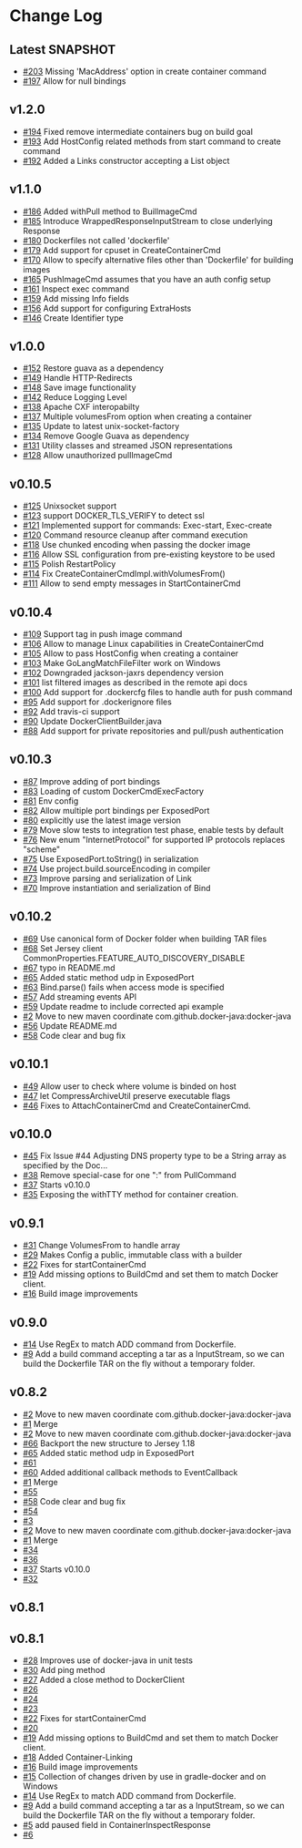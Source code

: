 Change Log
===
Latest SNAPSHOT
---
* [#203](https://github.com/docker-java/docker-java/issues/203) Missing 'MacAddress' option in create container command
* [#197](https://github.com/docker-java/docker-java/pull/197) Allow for null bindings

v1.2.0
---
* [#194](https://github.com/docker-java/docker-java/pull/194) Fixed remove intermediate containers bug on build goal
* [#193](https://github.com/docker-java/docker-java/pull/193) Add HostConfig related methods from start command to create command
* [#192](https://github.com/docker-java/docker-java/pull/192) Added a Links constructor accepting a List object

v1.1.0
---
 
 * [#186](https://github.com/docker-java/docker-java/pull/186) Added withPull method to BuilImageCmd 
 * [#185](https://github.com/docker-java/docker-java/pull/185) Introduce WrappedResponseInputStream to close underlying Response
 * [#180](https://github.com/docker-java/docker-java/pull/180) Dockerfiles not called 'dockerfile'
 * [#179](https://github.com/docker-java/docker-java/pull/179) Add support for cpuset in CreateContainerCmd
 * [#170](https://github.com/docker-java/docker-java/pull/170) Allow to specify alternative files other than 'Dockerfile' for building images
 * [#165](https://github.com/docker-java/docker-java/pull/165) PushImageCmd assumes that you have an auth config setup 
 * [#161](https://github.com/docker-java/docker-java/pull/161) Inspect exec command
 * [#159](https://github.com/docker-java/docker-java/pull/159) Add missing Info fields 
 * [#156](https://github.com/docker-java/docker-java/pull/156) Add support for configuring ExtraHosts 
 * [#146](https://github.com/docker-java/docker-java/pull/146) Create Identifier type


v1.0.0
---
 * [#152](https://github.com/docker-java/docker-java/pull/152) Restore guava as a dependency
 * [#149](https://github.com/docker-java/docker-java/pull/149) Handle HTTP-Redirects 
 * [#148](https://github.com/docker-java/docker-java/pull/148) Save image functionality
 * [#142](https://github.com/docker-java/docker-java/pull/142) Reduce Logging Level 
 * [#138](https://github.com/docker-java/docker-java/pull/138) Apache CXF interopabilty
 * [#137](https://github.com/docker-java/docker-java/pull/137) Multiple volumesFrom option when creating a container 
 * [#135](https://github.com/docker-java/docker-java/pull/135) Update to latest unix-socket-factory 
 * [#134](https://github.com/docker-java/docker-java/pull/134) Remove Google Guava as dependency 
 * [#131](https://github.com/docker-java/docker-java/pull/128) Utility classes and streamed JSON representations
 * [#128](https://github.com/docker-java/docker-java/pull/128) Allow unauthorized pullImageCmd

v0.10.5
---
 * [#125](https://github.com/docker-java/docker-java/pull/125) Unixsocket support
 * [#123](https://github.com/docker-java/docker-java/pull/123) support DOCKER_TLS_VERIFY to detect ssl
 * [#121](https://github.com/docker-java/docker-java/pull/121) Implemented support for commands: Exec-start, Exec-create 
 * [#120](https://github.com/docker-java/docker-java/pull/120) Command resource cleanup after command execution
 * [#118](https://github.com/docker-java/docker-java/pull/118) Use chunked encoding when passing the docker image 
 * [#116](https://github.com/docker-java/docker-java/pull/116) Allow SSL configuration from pre-existing keystore to be used
 * [#115](https://github.com/docker-java/docker-java/pull/115) Polish RestartPolicy
 * [#114](https://github.com/docker-java/docker-java/pull/114) Fix CreateContainerCmdImpl.withVolumesFrom()
 * [#111](https://github.com/docker-java/docker-java/pull/111) Allow to send empty messages in StartContainerCmd  

v0.10.4
---

 * [#109](https://github.com/docker-java/docker-java/pull/109) Support tag in push image command  
 * [#106](https://github.com/docker-java/docker-java/pull/106) Allow to manage Linux capabilities in CreateContainerCmd  
 * [#105](https://github.com/docker-java/docker-java/pull/105) Allow to pass HostConfig when creating a container 
 * [#103](https://github.com/docker-java/docker-java/pull/103) Make GoLangMatchFileFilter work on Windows 
 * [#102](https://github.com/docker-java/docker-java/pull/102) Downgraded jackson-jaxrs dependency version  
 * [#101](https://github.com/docker-java/docker-java/pull/101) list filtered images as described in the remote api docs 
 * [#100](https://github.com/docker-java/docker-java/pull/100) Add support for .dockercfg files to handle auth for push command
 * [#95](https://github.com/docker-java/docker-java/pull/95) Add support for .dockerignore files 
 * [#92](https://github.com/docker-java/docker-java/pull/92) Add travis-ci support
 * [#90](https://github.com/docker-java/docker-java/pull/90) Update DockerClientBuilder.java
 * [#88](https://github.com/docker-java/docker-java/pull/88) Add support for private repositories and pull/push authentication

v0.10.3
---

 * [#87](https://github.com/docker-java/docker-java/pull/87) Improve adding of port bindings
 * [#83](https://github.com/docker-java/docker-java/pull/83) Loading of custom DockerCmdExecFactory
 * [#81](https://github.com/docker-java/docker-java/pull/81) Env config
 * [#82](https://github.com/docker-java/docker-java/pull/82) Allow multiple port bindings per ExposedPort
 * [#80](https://github.com/docker-java/docker-java/pull/80) explicitly use the latest image version
 * [#79](https://github.com/docker-java/docker-java/pull/79) Move slow tests to integration test phase, enable tests by default
 * [#76](https://github.com/docker-java/docker-java/pull/76) New enum \"InternetProtocol\" for supported IP protocols replaces \"scheme\"
 * [#75](https://github.com/docker-java/docker-java/pull/75) Use ExposedPort.toString() in serialization
 * [#74](https://github.com/docker-java/docker-java/pull/74) Use project.build.sourceEncoding in compiler
 * [#73](https://github.com/docker-java/docker-java/pull/73) Improve parsing and serialization of Link
 * [#70](https://github.com/docker-java/docker-java/pull/70) Improve instantiation and serialization of Bind

v0.10.2
---

 * [#69](https://github.com/docker-java/docker-java/pull/69) Use canonical form of Docker folder when building TAR files
 * [#68](https://github.com/docker-java/docker-java/pull/68) Set Jersey client CommonProperties.FEATURE_AUTO_DISCOVERY_DISABLE
 * [#67](https://github.com/docker-java/docker-java/pull/67) typo in README.md
 * [#65](https://github.com/docker-java/docker-java/pull/65) Added static method udp in ExposedPort
 * [#63](https://github.com/docker-java/docker-java/pull/63) Bind.parse() fails when access mode is specified
 * [#57](https://github.com/docker-java/docker-java/pull/57) Add streaming events API
 * [#59](https://github.com/docker-java/docker-java/pull/59) Update readme to include corrected api example
 * [#2](https://github.com/docker-java/docker-java/pull/2) Move to new maven coordinate com.github.docker-java:docker-java
 * [#56](https://github.com/docker-java/docker-java/pull/56) Update README.md
 * [#58](https://github.com/docker-java/docker-java/pull/58) Code clear and bug fix

v0.10.1
---

 * [#49](https://github.com/docker-java/docker-java/pull/49) Allow user to check where volume is binded on host
 * [#47](https://github.com/docker-java/docker-java/pull/47) let CompressArchiveUtil preserve executable flags
 * [#46](https://github.com/docker-java/docker-java/pull/46) Fixes to AttachContainerCmd and CreateContainerCmd.

v0.10.0
---

 * [#45](https://github.com/docker-java/docker-java/pull/45) Fix Issue #44 Adjusting DNS property type to be a String array as specified by the Doc...
 * [#38](https://github.com/docker-java/docker-java/pull/38) Remove special-case for one \":\" from PullCommand
 * [#37](https://github.com/docker-java/docker-java/pull/37) Starts v0.10.0
 * [#35](https://github.com/docker-java/docker-java/pull/35) Exposing the withTTY method for container creation.

v0.9.1
---

 * [#31](https://github.com/docker-java/docker-java/pull/31) Change VolumesFrom to handle array
 * [#29](https://github.com/docker-java/docker-java/pull/29) Makes Config a public, immutable class with a builder
 * [#22](https://github.com/docker-java/docker-java/pull/22) Fixes for startContainerCmd
 * [#19](https://github.com/docker-java/docker-java/pull/19) Add missing options to BuildCmd and set them to match Docker client.
 * [#16](https://github.com/docker-java/docker-java/pull/16) Build image improvements

v0.9.0
---

 * [#14](https://github.com/docker-java/docker-java/pull/14) Use RegEx to match ADD command from Dockerfile.
 * [#9](https://github.com/docker-java/docker-java/pull/9) Add a build command accepting a tar as a InputStream, so we can build the Dockerfile TAR on the fly without a temporary folder.

v0.8.2
---

 * [#2](https://github.com/docker-java/docker-java/pull/2) Move to new maven coordinate com.github.docker-java:docker-java
 * [#1](https://github.com/docker-java/docker-java/pull/1) Merge
 * [#2](https://github.com/docker-java/docker-java/pull/2) Move to new maven coordinate com.github.docker-java:docker-java
 * [#66](https://github.com/docker-java/docker-java/pull/66) Backport the new structure to Jersey 1.18
 * [#65](https://github.com/docker-java/docker-java/pull/65) Added static method udp in ExposedPort
 * [#61](https://github.com/docker-java/docker-java/pull/61) 
 * [#60](https://github.com/docker-java/docker-java/pull/60) Added additional callback methods to EventCallback
 * [#1](https://github.com/docker-java/docker-java/pull/1) Merge
 * [#55](https://github.com/docker-java/docker-java/pull/55) 
 * [#58](https://github.com/docker-java/docker-java/pull/58) Code clear and bug fix
 * [#54](https://github.com/docker-java/docker-java/pull/54) 
 * [#3](https://github.com/docker-java/docker-java/pull/3) 
 * [#2](https://github.com/docker-java/docker-java/pull/2) Move to new maven coordinate com.github.docker-java:docker-java
 * [#1](https://github.com/docker-java/docker-java/pull/1) Merge
 * [#34](https://github.com/docker-java/docker-java/pull/34) 
 * [#36](https://github.com/docker-java/docker-java/pull/36) 
 * [#37](https://github.com/docker-java/docker-java/pull/37) Starts v0.10.0
 * [#32](https://github.com/docker-java/docker-java/pull/32) 

v0.8.1
---


v0.8.1
---

 * [#28](https://github.com/docker-java/docker-java/pull/28) Improves use of docker-java in unit tests
 * [#30](https://github.com/docker-java/docker-java/pull/30) Add ping method
 * [#27](https://github.com/docker-java/docker-java/pull/27) Added a close method to DockerClient
 * [#26](https://github.com/docker-java/docker-java/pull/26) 
 * [#24](https://github.com/docker-java/docker-java/pull/24) 
 * [#23](https://github.com/docker-java/docker-java/pull/23) 
 * [#22](https://github.com/docker-java/docker-java/pull/22) Fixes for startContainerCmd
 * [#20](https://github.com/docker-java/docker-java/pull/20) 
 * [#19](https://github.com/docker-java/docker-java/pull/19) Add missing options to BuildCmd and set them to match Docker client.
 * [#18](https://github.com/docker-java/docker-java/pull/18) Added Container-Linking
 * [#16](https://github.com/docker-java/docker-java/pull/16) Build image improvements
 * [#15](https://github.com/docker-java/docker-java/pull/15) Collection of changes driven by use in gradle-docker and on Windows
 * [#14](https://github.com/docker-java/docker-java/pull/14) Use RegEx to match ADD command from Dockerfile.
 * [#9](https://github.com/docker-java/docker-java/pull/9) Add a build command accepting a tar as a InputStream, so we can build the Dockerfile TAR on the fly without a temporary folder.
 * [#5](https://github.com/docker-java/docker-java/pull/5) add paused field in ContainerInspectResponse
 * [#6](https://github.com/docker-java/docker-java/pull/6) 
